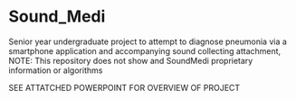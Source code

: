 # Sound_Medi
Senior year undergraduate project to attempt to diagnose pneumonia via a smartphone application and accompanying sound collecting attachment, NOTE: This repository does not show and SoundMedi proprietary information or algorithms 

SEE ATTATCHED POWERPOINT FOR OVERVIEW OF PROJECT

